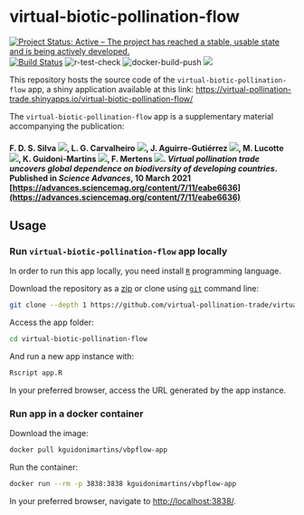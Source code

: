 # virtual-biotic-pollination-flow

[![Project Status: Active – The project has reached a stable, usable state and is being actively developed.](https://www.repostatus.org/badges/latest/active.svg)](https://www.repostatus.org/#active)
[![Build Status](https://travis-ci.com/kguidonimartins/virtual-biotic-pollination-flow.svg?token=yxuzigPBpgHFpwAypqgf&branch=master)](https://travis-ci.com/kguidonimartins/virtual-biotic-pollination-flow)
![r-test-check](https://github.com/kguidonimartins/virtual-biotic-pollination-flow/workflows/r-test-check/badge.svg)
![docker-build-push](https://github.com/kguidonimartins/virtual-biotic-pollination-flow/workflows/docker-build-push/badge.svg)
[![](https://img.shields.io/badge/Shiny-shinyapps.io-blue?style=flat&labelColor=white&logo=RStudio&logoColor=blue)](https://virtual-pollination-trade.shinyapps.io/virtual-biotic-pollination-flow/)

This repository hosts the source code of the `virtual-biotic-pollination-flow` app, a shiny application available at this link: https://virtual-pollination-trade.shinyapps.io/virtual-biotic-pollination-flow/

The `virtual-biotic-pollination-flow` app is a supplementary material accompanying the publication:

#### F. D. S. Silva [![](https://orcid.org/sites/default/files/images/orcid_16x16.png)](https://orcid.org/0000-0001-9445-9493), L. G. Carvalheiro [![](https://orcid.org/sites/default/files/images/orcid_16x16.png)](https://orcid.org/0000-0001-7655-979X), J. Aguirre-Gutiérrez [![](https://orcid.org/sites/default/files/images/orcid_16x16.png)](https://orcid.org/0000-0001-9190-3229), M. Lucotte [![](https://orcid.org/sites/default/files/images/orcid_16x16.png)](https://orcid.org/0000-0002-6360-2979), K. Guidoni-Martins [![](https://orcid.org/sites/default/files/images/orcid_16x16.png)](https://orcid.org/0000-0002-8458-8467), F. Mertens [![](https://orcid.org/sites/default/files/images/orcid_16x16.png)](https://orcid.org/0000-0002-1449-8140). *Virtual pollination trade uncovers global dependence on biodiversity of developing countries*. Published in *Science Advances*, 10 March 2021 [https://advances.sciencemag.org/content/7/11/eabe6636](https://advances.sciencemag.org/content/7/11/eabe6636)

<!-- <https://doi.org/> -->

## Usage

### Run `virtual-biotic-pollination-flow` app locally

In order to run this app locally, you need install [`R`](https://www.r-project.org/) programming language.

Download the repository as a [zip](https://github.com/virtual-pollination-trade/virtual-biotic-pollination-flow/archive/trunk.zip) or clone using [`git`](https://git-scm.com/) command line:

```bash
git clone --depth 1 https://github.com/virtual-pollination-trade/virtual-biotic-pollination-flow.git
```

Access the app folder:

```bash
cd virtual-biotic-pollination-flow
```

And run a new app instance with:

```r
Rscript app.R
```

In your preferred browser, access the URL generated by the app instance.


### Run app in a docker container

Download the image:

```bash
docker pull kguidonimartins/vbpflow-app
```

Run the container:

```bash
docker run --rm -p 3838:3838 kguidonimartins/vbpflow-app
```

In your preferred browser, navigate to [http://localhost:3838/](http://localhost:3838/).
